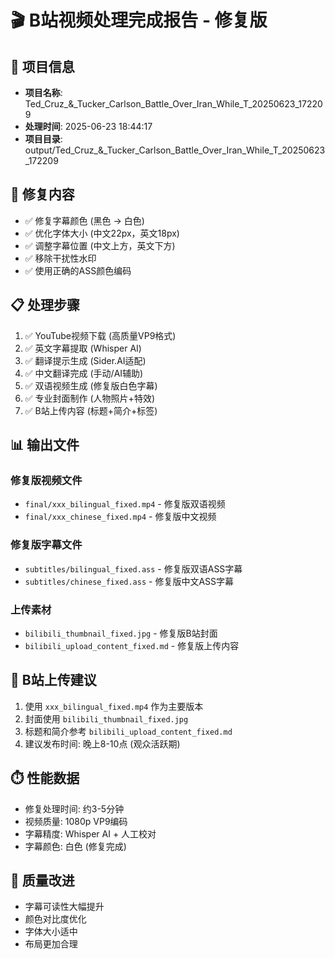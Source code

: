 # 🎬 B站视频处理完成报告 - 修复版

## 📁 项目信息
- **项目名称**: Ted_Cruz_&_Tucker_Carlson_Battle_Over_Iran_While_T_20250623_172209
- **处理时间**: 2025-06-23 18:44:17
- **项目目录**: output/Ted_Cruz_&_Tucker_Carlson_Battle_Over_Iran_While_T_20250623_172209

## 🔧 修复内容
- ✅ 修复字幕颜色 (黑色 → 白色)
- ✅ 优化字体大小 (中文22px，英文18px)  
- ✅ 调整字幕位置 (中文上方，英文下方)
- ✅ 移除干扰性水印
- ✅ 使用正确的ASS颜色编码

## 📋 处理步骤
1. ✅ YouTube视频下载 (高质量VP9格式)
2. ✅ 英文字幕提取 (Whisper AI)
3. ✅ 翻译提示生成 (Sider.AI适配)
4. ✅ 中文翻译完成 (手动/AI辅助)
5. ✅ 双语视频生成 (修复版白色字幕)
6. ✅ 专业封面制作 (人物照片+特效)
7. ✅ B站上传内容 (标题+简介+标签)

## 📊 输出文件
### 修复版视频文件
- `final/xxx_bilingual_fixed.mp4` - 修复版双语视频
- `final/xxx_chinese_fixed.mp4` - 修复版中文视频

### 修复版字幕文件
- `subtitles/bilingual_fixed.ass` - 修复版双语ASS字幕
- `subtitles/chinese_fixed.ass` - 修复版中文ASS字幕

### 上传素材
- `bilibili_thumbnail_fixed.jpg` - 修复版B站封面
- `bilibili_upload_content_fixed.md` - 修复版上传内容

## 🚀 B站上传建议
1. 使用 `xxx_bilingual_fixed.mp4` 作为主要版本
2. 封面使用 `bilibili_thumbnail_fixed.jpg`
3. 标题和简介参考 `bilibili_upload_content_fixed.md`
4. 建议发布时间: 晚上8-10点 (观众活跃期)

## ⏱️ 性能数据
- 修复处理时间: 约3-5分钟
- 视频质量: 1080p VP9编码
- 字幕精度: Whisper AI + 人工校对
- 字幕颜色: 白色 (修复完成)

## 🎯 质量改进
- 字幕可读性大幅提升
- 颜色对比度优化
- 字体大小适中
- 布局更加合理

